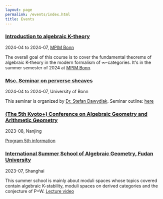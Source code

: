 ```yaml
---
layout: page
permalink: /events/index.html
title: Events
---
```


### [Introduction to algebraic K-theory](https://sites.google.com/view/jonasmccandless/introduction-to-algebraic-k-theory?authuser=0)
2024-04 to 2024-07, [MPIM Bonn](https://www.mpim-bonn.mpg.de/de)

The overall goal of this course is to cover the fundamental theorems of algebraic K-theory in the modern formalism of ∞-categories. It's in the summer semester of 2024 at [MPIM Bonn](https://www.mpim-bonn.mpg.de/de).

### [Msc. Seminar on perverse sheaves](https://www.math.uni-bonn.de/people/dawydiak/perverse.html)
2024-04 to 2024-07, University of Bonn

This seminar is organized by [Dr. Stefan Dawydiak](https://www.math.uni-bonn.de/people/dawydiak/). Seminar outline: [here](http://www.math.uni-bonn.de/people/dawydiak/perverse_seminar_outline.pdf)

### [(The 5th Kyoto+) Conference on Algebraic Geometry and Arithmetic Geometry](https://www.kurims.kyoto-u.ac.jp/~yuyang/confer/Kyoto-Nanjing-5th.html)
2023-08, Nanjing

[Program 5th information](https://www.kurims.kyoto-u.ac.jp/~yuyang/confer/Program5th.pdf)

### [International Summer School of Algebraic Geometry, Fudan University](https://scms.fudan.edu.cn/info/1059/5677.htm)
2023-07, Shanghai

This summer school is mainly about moduli spaces whose topics covered contain algebraic K-stability, moduli spaces on derived categories and the conjecture of P=W. [Lecture video](https://scms.fudan.edu.cn/info/4503/5820.htm)
